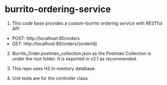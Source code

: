 # burrito-ordering-service

1. This code base provides a custom-burrito ordering service with RESTful API

* POST: http://localhost:80/orders
* GET: http://localhost:80/orders/{orderId}

2. Burrito_Order.postman_collection.json as the Postman Collection is under the root folder.
It is exported in v2.1 as recommended.

3. This repo uses H2 in-memory database.

4. Unit tests are for the controller class.